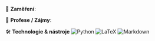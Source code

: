 🎯 **Zaměření**:

💼 **Profese / Zájmy**:

🛠️ **Technologie & nástroje**
![Python](https://img.shields.io/badge/Python-3670A0?style=for-the-badge&logo=python&logoColor=white)
![LaTeX](https://img.shields.io/badge/LaTeX-47A141?style=for-the-badge&logo=latex&logoColor=white)
![Markdown](https://img.shields.io/badge/Markdown-000000?style=for-the-badge&logo=markdown&logoColor=white)
